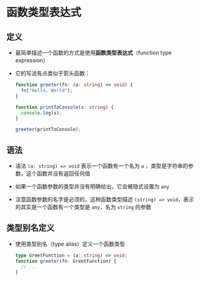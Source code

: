 # 函数类型表达式

## 定义

  - 最简单描述一个函数的方式是使用**函数类型表达式**（function type expression）

  - 它的写法有点类似于箭头函数：

    ```typescript
    function greeter(fn: (a: string) => void) {
      fn("Hello, World");
    }

    function printToConsole(s: string) {
      console.log(s);
    }

    greeter(printToConsole);
    ```

## 语法

  - 语法 `(a: string) => void` 表示一个函数有一个名为 `a` ，类型是字符串的参数，这个函数并没有返回任何值

  - 如果一个函数参数的类型并没有明确给出，它会被隐式设置为 `any`

  - 注意函数参数的名字是必须的，这种函数类型描述 `(string) => void`，表示的其实是一个函数有一个类型是 `any`，名为 `string` 的参数

## 类型别名定义

  - 使用类型别名（type alias）定义一个函数类型

    ```typescript
    type GreetFunction = (a: string) => void;
    function greeter(fn: GreetFunction) {
      // ...
    }
    ```
